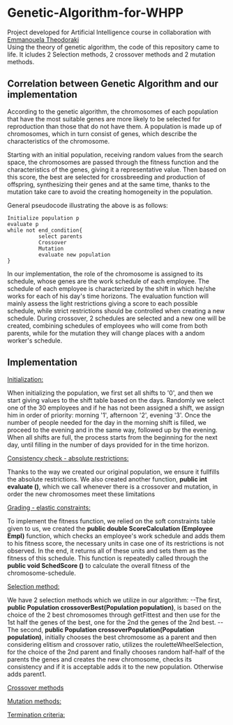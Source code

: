 # Genetic-Algorithm-for-WHPP
Project developed for Artificial Intelligence course in collaboration with [Emmanouela Theodoraki](https://github.com/etheodoraki)<br/>
Using the theory of genetic algorithm, the code of this repository came to life. It icludes 2 Selection methods, 2 crossover methods and 2 mutation methods.

## Correlation between Genetic Algorithm and our implementation 
According to the genetic algorithm, the chromosomes of each population that have the most suitable genes are more likely to be selected for reproduction than those that do not have them. A population is made up of chromosomes, which in turn consist of genes, which describe the characteristics of the chromosome.

Starting with an initial population, receiving random values from the search space, the chromosomes are passed through the fitness function and the characteristics of the genes, giving it a representative value. Then based on this score, the best are selected for crossbreeding and production of offspring, synthesizing their genes and at the same time, thanks to the mutation take care to avoid the creating homogeneity in the population.

General pseudocode illustrating the above is as follows:
```
Initialize population p
evaluate p
while not end_condition{
          select parents
          Crossover
          Mutation
          evaluate new population
}
```
In our implementation, the role of the chromosome is assigned to its schedule, whose genes are the work schedule of each employee. The schedule of each employee is characterized by the shift in which he/she works for each of his day's time horizons. The evaluation function will mainly assess the light restrictions giving a score to each possible schedule, while strict restrictions should be controlled when creating a new schedule. During crossover, 2 schedules are selected and a new one will be created, combining schedules of employees who will come from both parents, while for the mutation they will change places with a andom worker's schedule.

## Implementation
<ins>Initialization:</ins>

When initializing the population, we first set all shifts to '0', and then we start giving values to the shift table based on the days. Randomly we select one of the 30 employees and if he has not been assigned a shift, we assign him in order of priority: morning '1', afternoon '2', evening '3'. Once the number of people needed for the day in the morning shift is filled, we proceed to the evening and in the same way, followed up by the evening. When all shifts are full, the process starts from the beginning for the next day, until filling in the number of days provided for in the time horizon.

<ins>Consistency check - absolute restrictions:</ins>

Thanks to the way we created our original population, we ensure it
fullfills the absolute restrictions. We also created another function, **public int evaluate ()**, which we call whenever there is a crossover and mutation, in order the new chromosomes meet these limitations

<ins>Grading - elastic constraints:</ins>

To implement the fitness function, we relied on the soft constraints table given to us, we created the **public double ScoreCalculation (Employee Empl)** function, which checks an employee's work schedule and adds them to his fitness score, the necessary units in case one of its restrictions is not observed. In the end, it returns all of these units and sets them as the fitness of this schedule. This function is repeatedly called through the **public void SchedScore ()** to calculate the overall fitness of the chromosome-schedule.

<ins>Selection method:</ins>

We have 2 selection methods which we utilize in our algorithm:
--The first, **public Population crossoverBest(Population population)**, is based on the choice of the 2 best chromosomes through getFittest and then use for the 1st half the genes of the best, one for the 2nd the genes of the 2nd best.
--The second, **public Population crossoverPopulation(Population population)**, initially chooses the best chromosome as a parent and then considering elitism and crossover ratio, utilizes the rouletteWheelSelection, for the choice of the 2nd parent and finally chooses random half-half of the parents the genes and creates the new chromosome, checks its consistency and if it is acceptable adds it to the new population. Otherwise adds parent1.

<ins>Crossover methods</ins>

<ins>Mutation methods:</ins>

<ins>Termination criteria:</ins>
